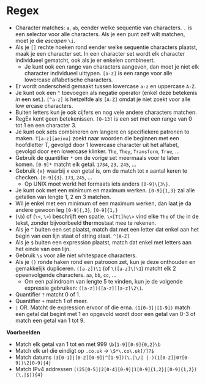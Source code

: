 # Regex
- Character matches: `a`, `ab`, eender welke sequentie van characters. `.` is een selector voor alle characters. Als je een punt zelf wilt matchen, moet je die <i>escapen</i> `\i`.
- Als je `[]` rechte hoeken rond eender welke sequentie characters plaatst, maak je een character set. In een character set wordt elk character individueel gematcht, ook als je er enkelen combineert.
  - Je kunt ook een range van characters aangeven, dan moet je niet elk character individueel uittypen. `[a-z]` is een range voor alle lowercase alfabetische characters.
- Er wordt onderscheid gemaakt tussen lowercase `a-z` en uppercase `A-Z`.
- Je kunt ook een `^` toevoegen als negatie operator (enkel deze betekenis _in_ een set.). `[^a-z]` is hetzelfde als `[A-Z]` omdat je niet zoekt voor alle low ercase characters.
- Buiten letters kun je ook cijfers en nog vele andere characters matchen.
- RegEx kent geen betekenissen. `[0-13]` is een set met een range van 0 tot 1 en een character 3.
- Je kunt ook sets combineren om langere en specifiekere patronen to maken. `T[a-z][aeiou]` zoekt naar woorden die beginnen met een hoofdletter T, gevolgd door 1 lowercase character uit het alfabet, gevolgd door een lowercase klinker. `The`, `They`, `Transform`, `True`, ... 
- Gebruik de quantifier `*` om de vorige set meermaals voor te laten komen. `[0-9]*` matcht elk getal. `1734`, `23,` `245`, ...
- Gebruik `{x}` waarbij x een getal is, om de match tot x aantal keren te checken. `[0-9]{3}`. `173`, `245`, ...
  - Op UNIX moet werkt het formaats iets anders `[0-9]\{3\}`.
- Je kunt ook met een minimum en maximum werken. `[0-9]{1,3}` zal alle getallen van lengte 1, 2 en 3 matchen.
- Wil je enkel met een minimum of een maximum werken, dan laat je da andere gewoon leg `[0-9]{,3}`, `[0-9]{1,}`
-  (`\b`) of (`\<`, `\>`) beschrijft een spatie. `\<[Tt]he\>` vind elke `The` of `the` in de tekst, zonder bijvoorbeeld **the**rmostaat mee te rekenen.
- Als je `^` buiten een set plaatst, match dat met een letter dat enkel aan het begin van een lijn staat of string staat. `^[A-Z]`
- Als je `$` buiten een expression plaatst, match dat enkel met letters aan het einde van een lijn.
- Gebruik `\s` voor alle niet whitespace characters.
- Als je `()` ronde haken rond een patrooon zet, kun je deze onthouden en gemakkelijk dupliceren. `([a-z])\1` (of `\([a-z]\)\1`) matcht elk 2 opeenvolgende characters. `aa`, `bb`, `cc`, ...
  - Om een palindroom van lengte 5 te vinden, kun je de volgende expressie gebruiken: `([a-z])([a-z])[a-z]\2\1`.
- Quantifier `?` matcht 0 of 1.
- Quantifier `+` match 1 of meer.
- `|` OR. Matcht de expression ervoor of die erna. `(1[0-3]|[1-9])` match een getal dat begint met 1 en opgevold wordt door een getal van 0-3 of match een getal van 1 tot 9.


**Voorbeelden**
- Match elk getal van 1 tot en met 999 `\b[1-9][0-9]{0,2}\b`
- Match elk url die eindigt op `.co.uk` -> `\S*\.co\.uk[/]?$`
- Match datums `(3[0-1]|[0-2][0-9]|^[1-9])(\.|\/| |-)(1[0-2]|0?[0-9])\2[0-9]{4}`
- Match IPv4 addressen `((25[0-5]|2[0-4][0-9]|1[0-9]{1,2}|[0-9]{1,2})(\.|$)){4}`